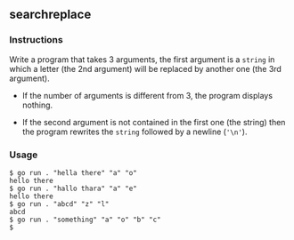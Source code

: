## searchreplace

### Instructions

Write a program that takes 3 arguments, the first argument is a `string` in which a letter (the 2nd argument) will be replaced by another one (the 3rd argument).

- If the number of arguments is different from 3, the program displays nothing.

- If the second argument is not contained in the first one (the string) then the program rewrites the `string` followed by a newline (`'\n'`).

### Usage

```console
$ go run . "hella there" "a" "o"
hello there
$ go run . "hallo thara" "a" "e"
hello there
$ go run . "abcd" "z" "l"
abcd
$ go run . "something" "a" "o" "b" "c"
$
```
